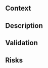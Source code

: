 <!--- You are looking at the PR template for this project. We adopted this template to make our code review process more productive/conversational. Feel free to delete/ignore/modify everything/anything here if it's not helpful -->
<!-- 📝 Please consider opening your PR in 'draft' mode.  We have several CI checks are skipped in the draft state. Once you are ready for a review/CI you can transition it to 'ready for review' -->

## Context

<!-- For context, please include links to any tickets, pull-requests, or other documentation related to this PR 🎫 -->
<!-- Alternatively (though links are preferred), please describe in your own words what this is about, how it connects, and why it matters -->

<!-- ### Primary Ticket -->

<!-- ### Related Tickets -->

<!-- ### Related PRs-->

## Description

<!-- Hey, check it out---I made a cool thing. Let's talk about it! 👯 -->
<!-- Please describe in your own words what this PR is intended to do -->

## Validation

<!-- Here's how you can play with it 🏄 -->
<!-- How should a reviewer with limited context be able to prove this change 'does what it says on the tin'? -->
<!-- Please include any type of expected results whether screenshots or output to compare. -->

## Risks

<!-- It mostly works, but I'm worried/thinking about what might happen/go-wrong when ... 😥 -->
<!-- Are there any considerations at all regarding possible regressions, dependencies, build, rollout, etc -->

<!--- ## Anything Else?

A few things to keep in mind:

- 🌮 Let's taco-bout it. Code review is just a conversation. After you submit this please find/ping a reviewer on a separate channel and invite them to look at your PR
- 🚫 No bullies. Code review is not something senior developers do to junior developers; it's just a stage in our contribution workflow-- a checkpoint to make sure at least two people understand what is going on
- 🕴 Check your bureaucratic formalities at the .dotfile. Who cares about spaces vs. tabs, there are more serious 💡s to discuss (and 🤖 linters/style-checks to deal with the small stuff)
- 🧠 Explain your code to a human/peer:
  1. **Context**-- What is this? Why does it matter? How are you proposing to make it happen?
  2. **Validation** Does it work? How can I see that it works?
  3. **Risks** Sounds bureaucratic, but if you actually made something, you are already thinking about this. What are the gaps/missing-pieces? What are you worried about?
- 👾 This template/social-contract is defined in ./.github/PULL_REQUEST_TEMPLATE.md and edits/extensions are encouraged

-->